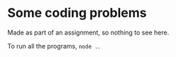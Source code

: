 # Some coding problems

Made as part of an assignment, so nothing to see here.

To run all the programs, `node .`.
